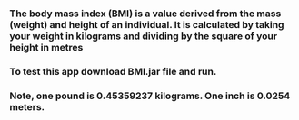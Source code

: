 ### The body mass index (BMI) is a value derived from the mass (weight) and height of an individual. It is calculated by taking your weight in kilograms and dividing by the square of your height in metres

### To test this app download BMI.jar file and run.

### Note, one pound is 0.45359237 kilograms. One inch is 0.0254 meters.

